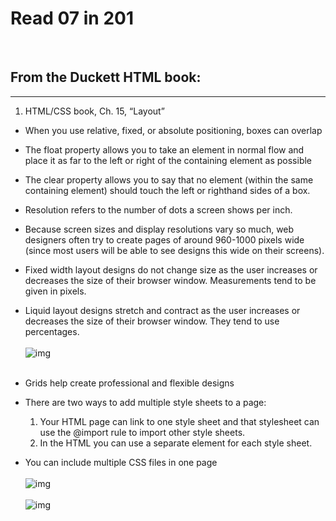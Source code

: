 # Read 07 in 201
<br/>

## From the Duckett HTML book:
<hr/>

1. HTML/CSS book, Ch. 15, “Layout” 
  * When you use relative, fixed, or absolute positioning, boxes can overlap
  * The float property allows you to take an element in normal flow and place it as far to the left or right of the containing element as possible
  * The clear property allows you to say that no element (within the same containing element) should touch the left or righthand sides of a box. 
  * Resolution refers to the number of dots a screen shows per inch.
  * Because screen sizes and display resolutions vary so much, web designers often try to create pages of around 960-1000 pixels wide (since most users will be able to see designs this wide on their screens).
  * Fixed width layout designs do not change size as the user increases or decreases the size of their browser window. Measurements tend to be given in pixels.
  * Liquid layout designs stretch and contract as the user increases or decreases the size of their browser window. They tend to use percentages.
  <br/><br/>
  ![img](https://www.keenonlearning.com/lesson-12/04.png)
  <br/><br/>
  * Grids help create professional and flexible designs
 
  * There are two ways to add multiple style sheets to a page:
    1. Your HTML page can link to one style sheet and that stylesheet can use the @import rule to import other style sheets.
    2. In the HTML you can use a separate <link> element for each style sheet.
  * You can include multiple CSS files in one page
    <br/>
    <br/>
    ![img](https://i1.wp.com/www.cssscript.com/wp-content/uploads/2018/12/Tiny-Flexbox-Grid-Layout-In-Pure-CSS-infinity-css-grid.png?fit=565%2C376&ssl=1)
    <br/><br/>
    ![img](https://help.us-themes.com/uploads/attachment/2233.png)
